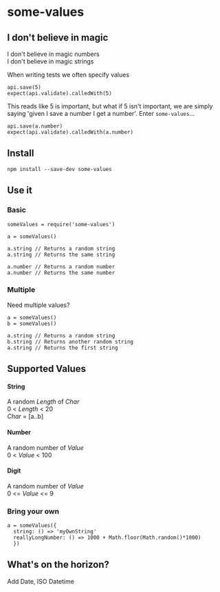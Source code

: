 # some-values

## I don't believe in magic
I don't believe in magic numbers  
I don't believe in magic strings  

When writing tests we often specify values
```
api.save(5)
expect(api.validate).calledWith(5)
```
This reads like 5 is important, but what if 5 isn't important, we are simply saying 'given I save a number I get a number'. Enter `some-values`...
```
api.save(a.number)
expect(api.validate).calledWith(a.number)
```


## Install
```
npm install --save-dev some-values
```

## Use it

### Basic
```
someValues = require('some-values')

a = someValues()
```

```
a.string // Returns a random string
a.string // Returns the same string

a.number // Returns a random number
a.number // Returns the same number
```

### Multiple
Need multiple values?
```
a = someValues()
b = someValues()

a.string // Returns a random string
b.string // Returns another random string
a.string // Returns the first string
```

## Supported Values

#### String
A random *Length* of *Char*  
0 < *Length* < 20  
*Char* = [a..b]  

#### Number
A random number of *Value*  
0 < *Value* < 100  

#### Digit
A random number of *Value*  
0 <= *Value* <= 9  

### Bring your own
```
a = someValues({
  string: () => 'myOwnString'
  reallyLongNumber: () => 1000 + Math.floor(Math.random()*1000)
  })
```


## What's on the horizon?
Add Date, ISO Datetime
